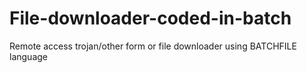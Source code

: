 # File-downloader-coded-in-batch
Remote access trojan/other form or file downloader using BATCHFILE language
